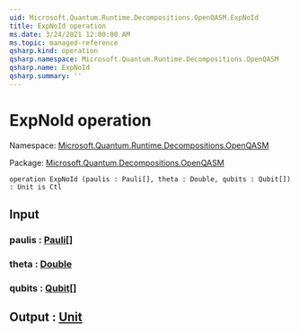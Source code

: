 ```yaml
---
uid: Microsoft.Quantum.Runtime.Decompositions.OpenQASM.ExpNoId
title: ExpNoId operation
ms.date: 3/24/2021 12:00:00 AM
ms.topic: managed-reference
qsharp.kind: operation
qsharp.namespace: Microsoft.Quantum.Runtime.Decompositions.OpenQASM
qsharp.name: ExpNoId
qsharp.summary: ''
---
```


# ExpNoId operation

Namespace: [Microsoft.Quantum.Runtime.Decompositions.OpenQASM](xref:Microsoft.Quantum.Runtime.Decompositions.OpenQASM)

Package: [Microsoft.Quantum.Decompositions.OpenQASM](https://nuget.org/packages/Microsoft.Quantum.Decompositions.OpenQASM)




```qsharp
operation ExpNoId (paulis : Pauli[], theta : Double, qubits : Qubit[]) : Unit is Ctl
```


## Input

### paulis : [Pauli](xref:microsoft.quantum.lang-ref.pauli)[]




### theta : [Double](xref:microsoft.quantum.lang-ref.double)




### qubits : [Qubit](xref:microsoft.quantum.lang-ref.qubit)[]





## Output : [Unit](xref:microsoft.quantum.lang-ref.unit)

